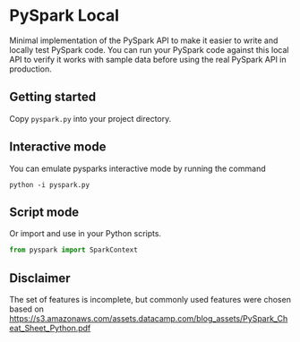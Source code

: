 # PySpark Local

Minimal implementation of the PySpark API to make it easier to write and locally test PySpark code. You can run your PySpark code against this local API to verify it works with sample data before using the real PySpark API in production.

## Getting started
Copy `pyspark.py` into your project directory.

## Interactive mode
You can emulate pysparks interactive mode by running the command
```shell
python -i pyspark.py
```

## Script mode
Or import and use in your Python scripts.
```python
from pyspark import SparkContext
```

## Disclaimer
The set of features is incomplete, but commonly used features were chosen based on https://s3.amazonaws.com/assets.datacamp.com/blog_assets/PySpark_Cheat_Sheet_Python.pdf
